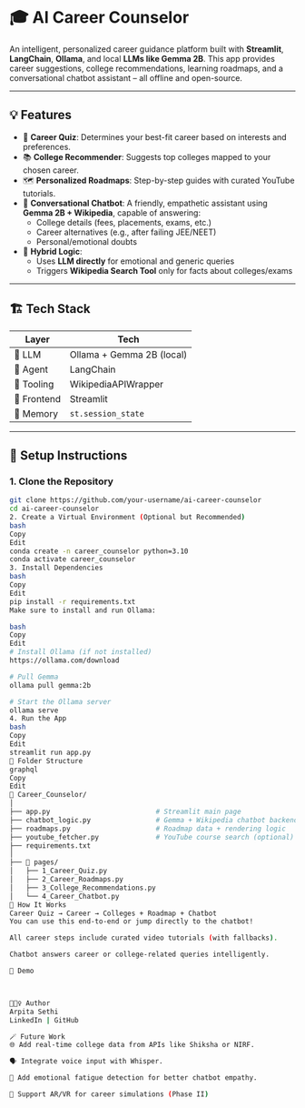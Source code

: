 # 🎓 AI Career Counselor

An intelligent, personalized career guidance platform built with **Streamlit**, **LangChain**, **Ollama**, and local **LLMs like Gemma 2B**. This app provides career suggestions, college recommendations, learning roadmaps, and a conversational chatbot assistant – all offline and open-source.

---

## 💡 Features

- 🧠 **Career Quiz**: Determines your best-fit career based on interests and preferences.
- 📚 **College Recommender**: Suggests top colleges mapped to your chosen career.
- 🗺 **Personalized Roadmaps**: Step-by-step guides with curated YouTube tutorials.
- 💬 **Conversational Chatbot**: A friendly, empathetic assistant using **Gemma 2B + Wikipedia**, capable of answering:
  - College details (fees, placements, exams, etc.)
  - Career alternatives (e.g., after failing JEE/NEET)
  - Personal/emotional doubts
- 🧠 **Hybrid Logic**:
  - Uses **LLM directly** for emotional and generic queries
  - Triggers **Wikipedia Search Tool** only for facts about colleges/exams

---

## 🏗️ Tech Stack

| Layer         | Tech                     |
|---------------|---------------------------|
| 💬 LLM        | Ollama + Gemma 2B (local) |
| 🧠 Agent      | LangChain                 |
| 🔎 Tooling    | WikipediaAPIWrapper       |
| 🎨 Frontend   | Streamlit                 |
| 💾 Memory     | `st.session_state`        |

---

## 🔧 Setup Instructions

### 1. Clone the Repository

```bash
git clone https://github.com/your-username/ai-career-counselor
cd ai-career-counselor
2. Create a Virtual Environment (Optional but Recommended)
bash
Copy
Edit
conda create -n career_counselor python=3.10
conda activate career_counselor
3. Install Dependencies
bash
Copy
Edit
pip install -r requirements.txt
Make sure to install and run Ollama:

bash
Copy
Edit
# Install Ollama (if not installed)
https://ollama.com/download

# Pull Gemma
ollama pull gemma:2b

# Start the Ollama server
ollama serve
4. Run the App
bash
Copy
Edit
streamlit run app.py
📁 Folder Structure
graphql
Copy
Edit
📂 Career_Counselor/
│
├── app.py                          # Streamlit main page
├── chatbot_logic.py                # Gemma + Wikipedia chatbot backend
├── roadmaps.py                     # Roadmap data + rendering logic
├── youtube_fetcher.py              # YouTube course search (optional)
├── requirements.txt
│
├── 📁 pages/
│   ├── 1_Career_Quiz.py
│   ├── 2_Career_Roadmaps.py
│   ├── 3_College_Recommendations.py
│   └── 4_Career_Chatbot.py
🧠 How It Works
Career Quiz → Career → Colleges + Roadmap + Chatbot
You can use this end-to-end or jump directly to the chatbot!

All career steps include curated video tutorials (with fallbacks).

Chatbot answers career or college-related queries intelligently.

📸 Demo



🙋🏻‍♀️ Author
Arpita Sethi
LinkedIn | GitHub

🪄 Future Work
🌐 Add real-time college data from APIs like Shiksha or NIRF.

🗣️ Integrate voice input with Whisper.

🧠 Add emotional fatigue detection for better chatbot empathy.

🧬 Support AR/VR for career simulations (Phase II)

